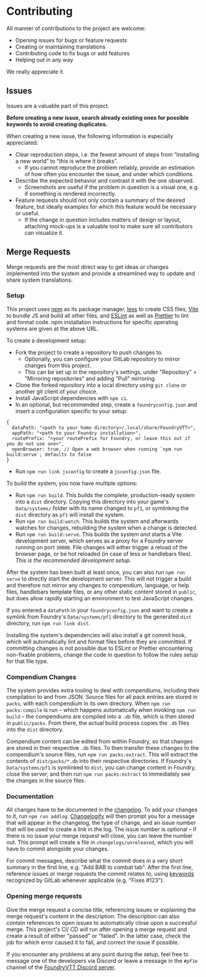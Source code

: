 # Contributing

All manner of contributions to the project are welcome:

- Opening issues for bugs or feature requests
- Creating or maintaining translations
- Contributing code to fix bugs or add features
- Helping out in any way

We really appreciate it.

## Issues

Issues are a valuable part of this project.

**Before creating a new issue, search already existing ones for possible keywords to avoid creating duplicates.**

When creating a new issue, the following information is especially appreciated:

- Clear reproduction steps, i.e. the fewest amount of steps from “installing a new world” to “this is where it breaks”.
  - If you cannot reproduce the problem reliably, provide an estimation of how often you encounter the issue, and under which conditions.
- Describe the expected behavior and contrast it with the one observed.
  - Screenshots are useful if the problem in question is a visual one, e.g. if something is rendered incorrectly.
- Feature requests should not only contain a summary of the desired feature, but ideally examples for which this feature would be necessary or useful.
  - If the change in question includes matters of design or layout, attaching mock-ups is a valuable tool to make sure all contributors can visualize it.

## Merge Requests

Merge requests are the most direct way to get ideas or changes implemented into the system and provide a streamlined way to update and share system translations.

### Setup

This project uses [npm](https://www.npmjs.com/) as its package manager, [less](http://lesscss.org/) to create CSS files, [Vite](https://vitejs.dev/) to bundle JS and build all other files, and [ESLint](https://eslint.org/) as well as [Prettier](https://prettier.io/) to lint and format code.
npm installation instructions for specific operating systems are given at the above URL.

To create a development setup:

- Fork the project to create a repository to push changes to.
  - Optionally, you can configure your GitLab repository to mirror changes from this project.
  - This can be set up in the repository's settings, under "Repository" > "Mirroring repositories" and adding "Pull" mirroring.
- Clone the forked repository into a local directory using `git clone` or another git client of your choice.
- Install JavaScript dependencies with `npm ci`.
- In an optional, but recommended step, create a `foundryconfig.json` and insert a configuration specific to your setup:

```json5
{
  dataPath: "<path to your home directory>/.local/share/FoundryVTT>",
  appPath: "<path to your Foundry installation>",
  routePrefix: "<your routePrefix for Foundry, or leave this out if you do not use one>",
  openBrowser: true, // Open a web browser when running `npm run build:serve`; defaults to false
}
```

- Run `npm run link jsconfig` to create a `jsconfig.json` file.

To build the system, you now have multiple options:

- Run `npm run build`.
  This builds the complete, production-ready system into a `dist` directory.
  Copying this directory into your game's `Data/systems/` folder with its name changed to `pf1`, or symlinking the `dist` directory as `pf1` will install the system.
- Run `npm run build:watch`.
  This builds the system and afterwards watches for changes, rebuilding the system when a change is detected.
- Run `npm run build:serve`.
  This builds the system _and_ starts a Vite development server, which serves as a proxy for a Foundry server running on port `30000`.
  File changes will either trigger a reload of the browser page, or be hot reloaded (in case of less or handlebars files).
  _This is the recommended development setup._

After the system has been built at least once, you can also run `npm run serve` to directly start the development server.
This will not trigger a build and therefore not mirror any changes to compendium, language, or help files, handlebars template files, or any other static content stored in `public`, but does allow rapidly starting an environment to test JavaScript changes.

If you entered a `dataPath` in your `foundryconfig.json` and want to create a symlink from Foundry's `Data/systems/pf1` directory to the generated `dist` directory, run `npm run link dist`.

Installing the system's dependencies will also install a git commit hook, which will automatically lint and format files before they are committed.
If committing changes is not possible due to ESLint or Prettier encountering non-fixable problems, change the code in question to follow the rules setup for that file type.

### Compendium Changes

The system provides extra tooling to deal with compendiums, including their compilation to and from JSON.
Source files for all pack entries are stored in `packs`, with each compendium in its own directory.
When `npm run packs:compile` is run – which happens automatically when invoking `npm run build` – the compendiums are compiled into a `.db` file, which is then stored in `public/packs`.
From there, the actual build process copies the `.db` files into the `dist` directory.

Compendium content can be edited from within Foundry, so that changes are stored in their respective `.db` files.
To then transfer these changes to the compendium's source files, run `npm run packs:extract`.
This will extract the contents of `dist/packs/*.db` into their respective directories.
If Foundry's `Data/systems/pf1` is symlinked to `dist`, you can change content in Foundry, close the server, and then run `npm run packs:extract` to immediately see the changes in the source files.

### Documentation

All changes have to be documented in the [changelog](CHANGELOG.md).
To add your changes to it, run `npm run addlog`.
[Changelogify](https://github.com/wanadev/changelogify) will then prompt you for a message that will appear in the changelog, the type of change, and an issue number that will be used to create a link in the log.
The issue number is optional – if there is no issue your merge request will close, you can leave the number out.
This prompt will create a file in `changelogs/unreleased`, which you will have to commit alongside your changes.

For commit messages, describe what the commit does in a very short summary in the first line, e.g. "Add BAB to combat tab".
After the first line, reference issues or merge requests the commit relates to, using [keywords](https://docs.gitlab.com/ee/user/project/issues/managing_issues.html#closing-issues-automatically) recognized by GitLab whenever applicable (e.g. "Fixes #123").

### Opening merge requests

Give the merge request a concise title, referencing issues or explaining the merge request's content in the description.
The description can also contain references to open issues to automatically close upon a successful merge.
This project's CI/ CD will run after opening a merge request and create a result of either "passed" or "failed".
In the latter case, check the job for which error caused it to fail, and correct the issue if possible.

If you encounter any problems at any point during the setup, feel free to message one of the developers via Discord or leave a message in the `#pf1e` channel of the [FoundryVTT Discord server](https://discord.gg/foundryvtt).
